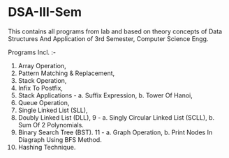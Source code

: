 # DSA-III-Sem
This contains all programs from lab and based on theory concepts of Data Structures And Application of 3rd Semester, Computer Science Engg.

Programs Incl. :-
1. Array Operation,
2. Pattern Matching & Replacement,
3. Stack Operation,
4. Infix To Postfix,
5. Stack Applications - a. Suffix Expression,
                        b. Tower Of Hanoi,
6. Queue Operation,
7. Single Linked List (SLL),
8. Doubly Linked List (DLL),
9 - a. Singly Circular Linked List (SCLL),
    b. Sum Of 2 Polynomials.
10. Binary Search Tree (BST).
11 - a. Graph Operation,
     b. Print Nodes In Diagraph Using BFS Method.
12. Hashing Technique.     

